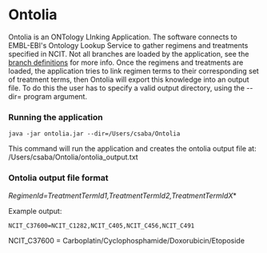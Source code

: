 # Ontolia

Ontolia is an ONTology LInking Application. The software connects to EMBL-EBI's Ontology Lookup Service to gather regimens 
and treatments specified in NCIT. Not all branches are loaded by the application, see the 
[branch definitions](/src/main/java/org/cancermodels/ontolia/config/OntologyBranchDefinitions.java) for more info.
Once the regimens and treatments are loaded, the application tries to link regimen terms to their corresponding set of 
treatment terms, then Ontolia will export this knowledge into an output file. To do this the user has to specify a valid
output directory, using the --dir= program argument.



### Running the application
```
java -jar ontolia.jar --dir=/Users/csaba/Ontolia
```
This command will run the application and creates the ontolia output file at: /Users/csaba/Ontolia/ontolia_output.txt

### Ontolia output file format
*RegimenId=TreatmentTermId1,TreatmentTermId2,TreatmentTermIdX**

Example output:
```
NCIT_C37600=NCIT_C1282,NCIT_C405,NCIT_C456,NCIT_C491
```

NCIT_C37600 = Carboplatin/Cyclophosphamide/Doxorubicin/Etoposide

